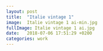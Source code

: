 ```yaml
---
layout: post
title:  "Italie vintage 1"
image:  Italie vintage 1 ai-min.jpg
fullImage: Italie vintage 1 ai.jpg
date:   2018-07-06 17:51:29 +0200
categories: work
---
```



